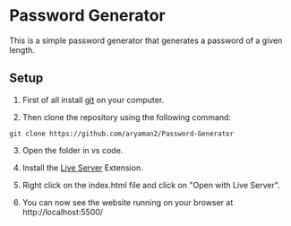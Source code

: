 # Password Generator

This is a simple password generator that generates a password of a given length.

## Setup

1. First of all install [git](https://git-scm.com/downloads) on your computer. 

2. Then clone the repository using the following command:

```
git clone https://github.com/aryaman2/Password-Generator
```

3. Open the folder in vs code.

4. Install the [Live Server](https://marketplace.visualstudio.com/items?itemName=ritwickdey.LiveServer) Extension.

5. Right click on the index.html file and click on "Open with Live Server".

6. You can now see the website running on your browser at http://localhost:5500/
